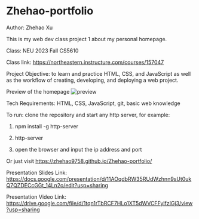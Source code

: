 # Zhehao-portfolio

Author: Zhehao Xu


This is my web dev class project 1 about my personal homepage.


Class: NEU 2023 Fall CS5610


Class link: https://northeastern.instructure.com/courses/157047



Project Objective: to learn and practice HTML, CSS, and JavaScript as well as the workflow of creating, developing, and deploying a web project.



Preview of the homepage
![preview](https://github.com/Zhehao9758/Zhehao-portfolio/assets/53250876/bf456d10-d450-4c57-b52e-098d96b56537)



Tech Requirements: HTML, CSS, JavaScript, git, basic web knowledge



To run: clone the repository and start any http server, for example:

  1. npm install -g http-server
  
  2. http-server
  
  3. open the browser and input the ip address and port
  
Or just visit https://zhehao9758.github.io/Zhehao-portfolio/



Presentation Slides Link: https://docs.google.com/presentation/d/11AOqdbRW35RUdWzhnn9sUt0ukQ7QZDECcGGt_14Ln2o/edit?usp=sharing



Presentation Video Link: https://drive.google.com/file/d/1tqn1rTbRCF7HLo1XT5dWVCFFylfzIGj3/view?usp=sharing
